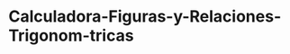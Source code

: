 # Calculadora-Figuras-y-Relaciones-Trigonom-tricas
[](https://www.google.com/url?sa=i&url=https%3A%2F%2Fwww.educatodo.com.mx%2Fproducts%2Fsuper-figuras-geometricas%3Fsrsltid%3DAfmBOoq8KWpXrQH8qclhvVyeVLE4tG9SVud-i6glPRpptgb8VtJ2o5Zm&psig=AOvVaw1_nSg4KLgSwknh5GGQ6Thy&ust=1760627485185000&source=images&cd=vfe&opi=89978449&ved=0CBUQjRxqFwoTCMiHwtu-ppADFQAAAAAdAAAAABAX)
